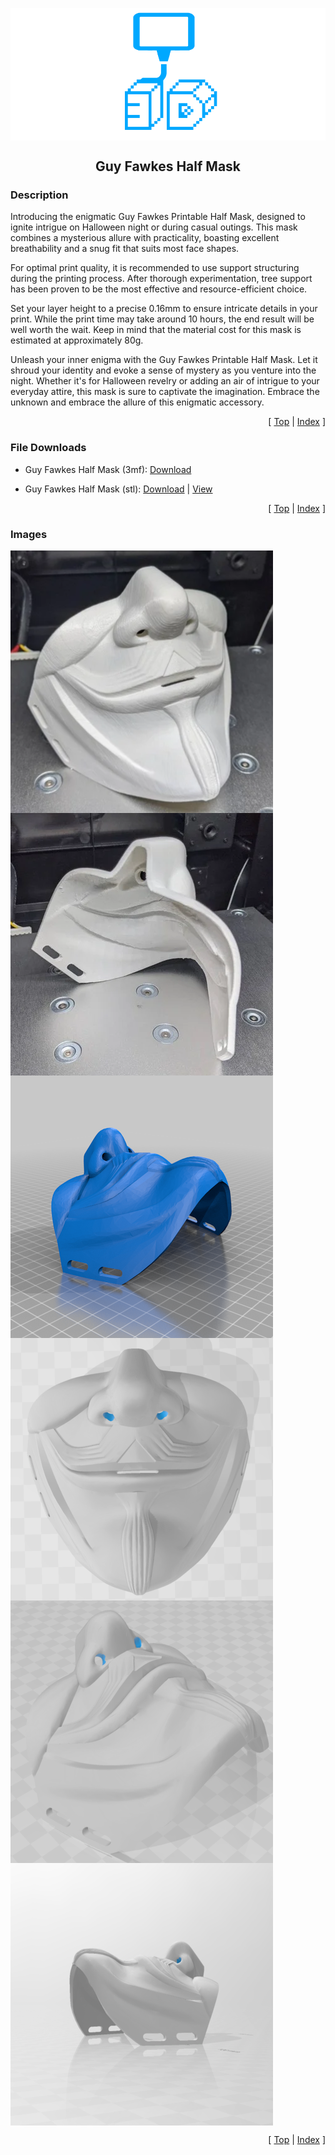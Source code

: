 <a name="top"></a>

<div align="center">
  <img align="center" src="../.github/images/3d.png" />
  <h2 align="center">Guy Fawkes Half Mask</h2>
</div>

### Description

Introducing the enigmatic Guy Fawkes Printable Half Mask, designed to ignite intrigue on Halloween night or during casual outings. This mask combines a mysterious allure with practicality, boasting excellent breathability and a snug fit that suits most face shapes.

For optimal print quality, it is recommended to use support structuring during the printing process. After thorough experimentation, tree support has been proven to be the most effective and resource-efficient choice.

Set your layer height to a precise 0.16mm to ensure intricate details in your print. While the print time may take around 10 hours, the end result will be well worth the wait. Keep in mind that the material cost for this mask is estimated at approximately 80g.

Unleash your inner enigma with the Guy Fawkes Printable Half Mask. Let it shroud your identity and evoke a sense of mystery as you venture into the night. Whether it's for Halloween revelry or adding an air of intrigue to your everyday attire, this mask is sure to captivate the imagination. Embrace the unknown and embrace the allure of this enigmatic accessory.

<p align="right">[ <a href="#top">Top</a> | <a href="../README.md">Index</a> ]</p>

### File Downloads

- Guy Fawkes Half Mask (3mf): [Download][download-3mf]

- Guy Fawkes Half Mask (stl): [Download][download-stl] | [View][view-stl]

<p align="right">[ <a href="#top">Top</a> | <a href="../README.md">Index</a> ]</p>

### Images

<img align="center" src="images/preview_01.png" />
<img align="center" src="images/preview_02.png" />
<img align="center" src="images/preview_03.png" />
<img align="center" src="images/preview_04.png" />
<img align="center" src="images/preview_05.png" />
<img align="center" src="images/preview_06.png" />

<p align="right">[ <a href="#top">Top</a> | <a href="../README.md">Index</a> ]</p>

<!-- LINKS -->

[download-3mf]: https://github.com/CodyTolene/3D-Printing/raw/main/Guy%20Fawkes%20Half%20Mask/Guy%20Fawkes%20Half%20Mask.3mf
[download-stl]: https://github.com/CodyTolene/3D-Printing/raw/main/Guy%20Fawkes%20Half%20Mask/Guy%20Fawkes%20Half%20Mask.stl
[view-stl]: https://github.com/CodyTolene/3D-Printing/blob/main/Guy%20Fawkes%20Half%20Mask/Guy%20Fawkes%20Half%20Mask.stl
